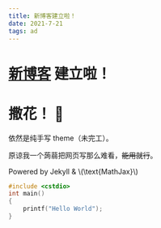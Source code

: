 ```yaml
---
title: 新博客建立啦！
date: 2021-7-21
tags: ad
---
```


# [新博客](//blog.earthmessenger.xyz) 建立啦！
# 撒花！ 🎉

依然是纯手写 theme（未完工）。

原谅我一个蒟蒻把网页写那么难看，~~能用就行~~。

Powered by Jekyll & \\(\text{MathJax}\\)

```cpp
#include <cstdio>
int main()
{
    printf("Hello World");
}
```
